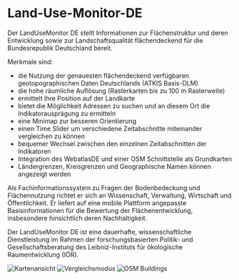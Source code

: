 # Land-Use-Monitor-DE
Der LandUseMonitor DE stellt Informationen zur Flächenstruktur und deren Entwicklung sowie zur Landschaftsqualität flächendeckend für die Bundesrepublik Deutschland bereit. 

Merkmale sind:

+ die Nutzung der genauesten flächendeckend verfügbaren geotopographischen Daten Deutschlands (ATKIS Basis-DLM)
+  die hohe räumliche Auflösung (Rasterkarten bis zu 100 m Rasterweite)
+ ermittelt Ihre Position auf der Landkarte
+ bietet die Möglichkeit Adressen zu suchen und an diesem Ort die Indikatorausprägung zu ermitteln
+ eine Minimap zur besseren Orientierung
+ einen Time Slider um verschiedene Zeitabschnitte miteinander vergleichen zu können
+ bequemer Wechsel zwischen den einzelnen Zeitabschnitten der Indikatoren
+ Integration des WebatlasDE und einer OSM Schnittstelle als Grundkarten
+ Ländergrenzen, Kreisgrenzen und Geographische Namen können angezeigt werden

Als Fachinformationssystem zu Fragen der Bodenbedeckung und Flächennutzung richtet er sich an Wissenschaft, Verwaltung, Wirtschaft und Öffentlichkeit. Er liefert auf eine mobile Plattform angepasste Basisinformationen für die Bewertung der Flächenentwicklung, insbesondere hinsichtlich deren Nachhaltigkeit.

Der LandUseMonitor DE ist eine dauerhafte, wissenschaftliche Dienstleistung im Rahmen der forschungsbasierten Politik- und Gesellschaftsberatung des Leibniz-Instituts für ökologische Raumentwicklung (IÖR).

![Kartenansicht](https://lh3.googleusercontent.com/GR72RNohBdi_v4ZhVXeMx4KZzuVPOHeWtpRwADaMqKEEQj8b1Wc7fIb0VEC3iH-c7_ch=h300) ![Vergleichsmodus](https://lh3.googleusercontent.com/BkiJ5POEwJYfOw8zTmYu4pfoPsRWdZ6UngHX2x2tUoOh5fBMDcKqJaYzkbQrc5OKsN0=h300) ![OSM Buildings](https://lh3.googleusercontent.com/LwXwwMJs5AwTyh_Y-1jdcBUzVjnqHH3NO2K79fkHXFTLjBTL5PEc3t1BNABBflAF8g=h300) 
